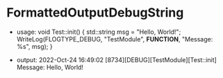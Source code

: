 # FormattedOutputDebugString

* usage:
void Test::init()
{
	std::string msg = "Hello, World!";
	WriteLog(FLOGTYPE_DEBUG, "TestModule", __FUNCTION__, "Message: %s", msg);
}

* output: 
2022-Oct-24 16:49:02 [8734][DEBUG][TestModule][Test::init] Message: Hello, World!